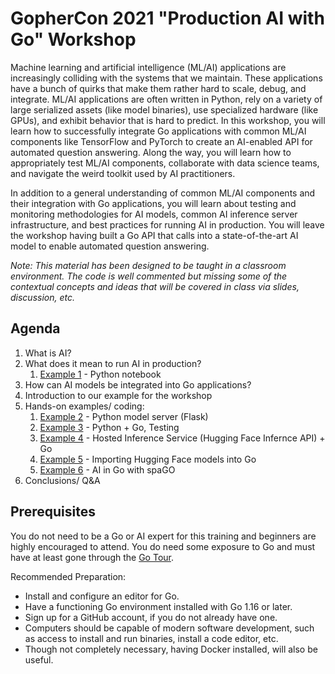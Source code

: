 # GopherCon 2021 "Production AI with Go" Workshop

Machine learning and artificial intelligence (ML/AI) applications are increasingly colliding with the systems that we maintain. These applications have a bunch of quirks that make them rather hard to scale, debug, and integrate. ML/AI applications are often written in Python, rely on a variety of large serialized assets (like model binaries), use specialized hardware (like GPUs), and exhibit behavior that is hard to predict. In this workshop, you will learn how to successfully integrate Go applications with common ML/AI components like TensorFlow and PyTorch to create an AI-enabled API for automated question answering. Along the way, you will learn how to appropriately test ML/AI components, collaborate with data science teams, and navigate the weird toolkit used by AI practitioners. 

In addition to a general understanding of common ML/AI components and their integration with Go applications, you will learn about testing and monitoring methodologies for AI models, common AI inference server infrastructure, and best practices for running AI in production. You will leave the workshop having built a Go API that calls into a state-of-the-art AI model to enable automated question answering.

*Note: This material has been designed to be taught in a classroom environment. The code is well commented but missing some of the contextual concepts and ideas that will be covered in class via slides, discussion, etc.*

## Agenda

1. What is AI?
2. What does it mean to run AI in production?
    1. [Example 1](example1) - Python notebook
3. How can AI models be integrated into Go applications?
4. Introduction to our example for the workshop
5. Hands-on examples/ coding:
    1. [Example 2](example2) - Python model server (Flask)
    2. [Example 3](example3) - Python + Go, Testing
    3. [Example 4](example4) - Hosted Inference Service (Hugging Face Infernce API) + Go
    4. [Example 5](example5) - Importing Hugging Face models into Go
    5. [Example 6](example6) - AI in Go with spaGO
6. Conclusions/ Q&A

## Prerequisites

You do not need to be a Go or AI expert for this training and beginners are highly encouraged to attend. You do need some exposure to Go and must have at least gone through the [Go Tour](https://tour.golang.org/).

Recommended Preparation: 
- Install and configure an editor for Go.
- Have a functioning Go environment installed with Go 1.16 or later.
- Sign up for a GitHub account, if you do not already have one.
- Computers should be capable of modern software development, such as access to install and run binaries, install a code editor, etc. 
- Though not completely necessary, having Docker installed, will also be useful.


